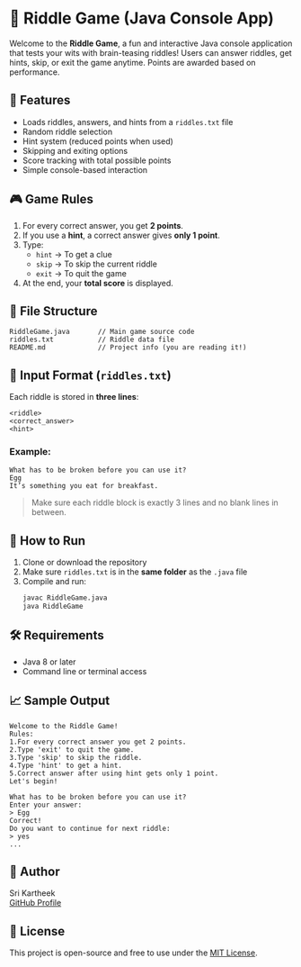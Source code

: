 # 🤔 Riddle Game (Java Console App)

Welcome to the **Riddle Game**, a fun and interactive Java console application that tests your wits with brain-teasing riddles! Users can answer riddles, get hints, skip, or exit the game anytime. Points are awarded based on performance.

## 🧠 Features

- Loads riddles, answers, and hints from a `riddles.txt` file
- Random riddle selection
- Hint system (reduced points when used)
- Skipping and exiting options
- Score tracking with total possible points
- Simple console-based interaction

## 🎮 Game Rules

1. For every correct answer, you get **2 points**.
2. If you use a **hint**, a correct answer gives **only 1 point**.
3. Type:
   - `hint` → To get a clue
   - `skip` → To skip the current riddle
   - `exit` → To quit the game
4. At the end, your **total score** is displayed.

## 📁 File Structure

```
RiddleGame.java       // Main game source code
riddles.txt           // Riddle data file
README.md             // Project info (you are reading it!)
```

## 📘 Input Format (`riddles.txt`)

Each riddle is stored in **three lines**:

```
<riddle>
<correct_answer>
<hint>
```

### Example:

```
What has to be broken before you can use it?
Egg
It’s something you eat for breakfast.
```

> Make sure each riddle block is exactly 3 lines and no blank lines in between.

## 🚀 How to Run

1. Clone or download the repository
2. Make sure `riddles.txt` is in the **same folder** as the `.java` file
3. Compile and run:
   ```bash
   javac RiddleGame.java
   java RiddleGame
   ```

## 🛠 Requirements

- Java 8 or later
- Command line or terminal access

## 📈 Sample Output

```
Welcome to the Riddle Game!
Rules:
1.For every correct answer you get 2 points.
2.Type 'exit' to quit the game.
3.Type 'skip' to skip the riddle.
4.Type 'hint' to get a hint.
5.Correct answer after using hint gets only 1 point.
Let's begin!

What has to be broken before you can use it?
Enter your answer:
> Egg
Correct!
Do you want to continue for next riddle:
> yes
...
```

## 🙌 Author

Sri Kartheek  
[GitHub Profile](https://github.com/sri-kartheek)

## 📜 License

This project is open-source and free to use under the [MIT License](LICENSE).
